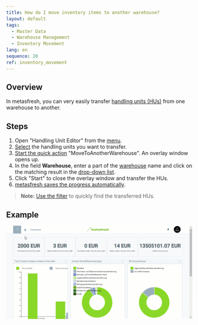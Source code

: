 ```yaml
---
title: How do I move inventory items to another warehouse?
layout: default
tags:
  - Master Data
  - Warehouse Management
  - Inventory Movement
lang: en
sequence: 20
ref: inventory_movement
---
```


## Overview
In metasfresh, you can very easily transfer [handling units (HUs)](Handling_Unit_System) from one warehouse to another.

## Steps
1. Open "Handling Unit Editor" from the [menu](Menu).
1. [Select](RecordSelection) the handling units you want to transfer.
1. [Start the quick action](StartAction#quick-actions) "MoveToAnotherWarehouse". An overlay window opens up.
1. In the field **Warehouse**, enter a part of the [warehouse](Add_new_warehouse) name and click on the matching result in the <a href="Keyboard_shortcuts_reference#dropdown" title="Dynamic Search Box (Autocompletion)">drop-down list</a>.
1. Click "Start" to close the overlay window and transfer the HUs.
1. [metasfresh saves the progress automatically](Saveindicator).
 >**Note:** [Use the filter](Filtering_function) to quickly find the transferred HUs.

## Example
<kbd><img src="assets/Inventory_movement.gif" alt="GIF: How to move inventory items to another warehouse"></kbd>
